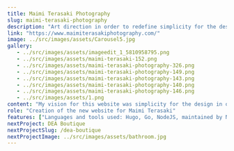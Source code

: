 ```yaml
---
title: Maimi Terasaki Photography
slug: maimi-terasaki-photography
description: "Art direction in order to redefine simplicity for the design to make the photographs pop out"
link: "https://www.maimiterasakiphotography.com/"
image: ../src/images/assets/Carousel5.jpg
gallery:
   - ../src/images/assets/imageedit_1_5810958795.png
   - ../src/images/assets/maimi-terasaki-152.png
   - ../src/images/assets/maimi-terasaki-photography-326.png
   - ../src/images/assets/maimi-terasaki-photography-149.png
   - ../src/images/assets/maimi-terasaki-photography-143.png
   - ../src/images/assets/maimi-terasaki-photography-140.png
   - ../src/images/assets/maimi-terasaki-photography-146.png
   - ../src/images/assets/1.png
content: "My vision for this website was simplicity for the design in order to make the photographs pop out. I used Hugo, a fast framework for building websites, and included the Netifly CMS for content management. Because there are so many large high-quality photos, we decided to use Cloudinary to help us deliver fast loading photos while maintaining the quality.The Welcome Page features handwritten logo design and a carousel effect of full-scale photographs."
role: "Creation of the new website for Maimi Terasaki"
features: ["Languages and tools used: Hugo, Go, NodeJS, maintained by Netifly CMS."]
nextProject: DEA Boutique
nextProjectSlug: /dea-boutique
nextProjectImage: ../src/images/assets/bathroom.jpg
---
```




